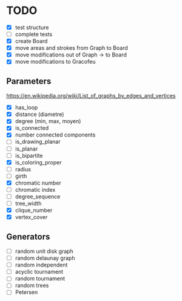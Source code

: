 # TODO

- [X] test structure
- [ ] complete tests
- [X] create Board
- [X] move areas and strokes from Graph to Board
- [X] move modifications out of Graph -> to Board
- [X] move modifications to Gracofeu

## Parameters

<https://en.wikipedia.org/wiki/List_of_graphs_by_edges_and_vertices>

- [X] has_loop
- [X] distance (diametre)
- [X] degree (min, max, moyen)
- [X] is_connected
- [X] number connected components
- [ ] is_drawing_planar
- [ ] is_planar
- [ ] is_bipartite
- [X] is_coloring_proper
- [ ] radius
- [ ] girth
- [X] chromatic number
- [ ] chromatic index
- [ ] degree_sequence
- [ ] tree_width
- [X] clique_number
- [X] vertex_cover

## Generators

- [ ] random unit disk graph
- [ ] random delaunay graph
- [ ] random independent
- [ ] acyclic tournament
- [ ] random tournament
- [ ] random trees
- [ ] Petersen
